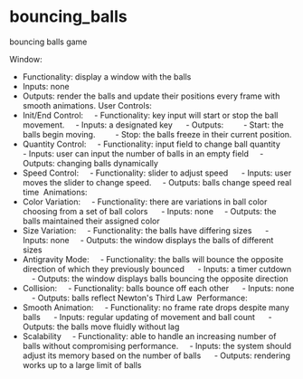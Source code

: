 # bouncing_balls
bouncing balls game 

Window:
- Functionality: display a window with the balls
- Inputs: none 
- Outputs: render the balls and update their positions every frame with smooth animations.
User Controls:
- Init/End Control:
    - Functionality: key input will start or stop the ball movement.
    - Inputs: a designated key 
    - Outputs:
        - Start: the balls begin moving.
        - Stop: the balls freeze in their current position.
- Quantity Control:
    - Functionality: input field to change ball quantity 
    - Inputs: user can input the number of balls in an empty field
    - Outputs: changing balls dynamically
- Speed Control:
    - Functionality: slider to adjust speed 
    - Inputs: user moves the slider to change speed.
    - Outputs: balls change speed real time 
Animations:
- Color Variation:
    - Functionality: there are variations in ball color choosing from a set of ball colors 
    - Inputs: none
    - Outputs: the balls maintained their assigned color 
- Size Variation:
    - Functionality: the balls have differing sizes 
    - Inputs: none
    - Outputs: the window displays the balls of different sizes 
- Antigravity Mode:
    - Functionality: the balls will bounce the opposite direction of which they previously bounced 
    - Inputs: a timer cutdown
    - Outputs: the window displays balls bouncing the opposite direction
- Collision:
    - Functionality: balls bounce off each other 
    - Inputs: none
    - Outputs: balls reflect Newton's Third Law 
Performance:
- Smooth Animation:
    - Functionality: no frame rate drops despite many balls 
    - Inputs: regular updating of movement and ball count 
    - Outputs: the balls move fluidly without lag
- Scalability
    - Functionality: able to handle an increasing number of balls without compromising performance.
    - Inputs: the system should adjust its memory based on the number of balls 
    - Outputs: rendering works up to a large limit of balls 
